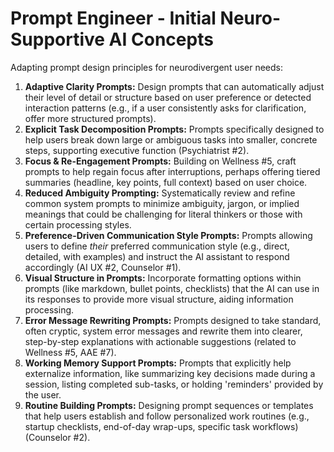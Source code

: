 # Prompt Engineer - Initial Neuro-Supportive AI Concepts

Adapting prompt design principles for neurodivergent user needs:

1.  **Adaptive Clarity Prompts:** Design prompts that can automatically adjust their level of detail or structure based on user preference or detected interaction patterns (e.g., if a user consistently asks for clarification, offer more structured prompts).
2.  **Explicit Task Decomposition Prompts:** Prompts specifically designed to help users break down large or ambiguous tasks into smaller, concrete steps, supporting executive function (Psychiatrist #2).
3.  **Focus & Re-Engagement Prompts:** Building on Wellness #5, craft prompts to help regain focus after interruptions, perhaps offering tiered summaries (headline, key points, full context) based on user choice.
4.  **Reduced Ambiguity Prompting:** Systematically review and refine common system prompts to minimize ambiguity, jargon, or implied meanings that could be challenging for literal thinkers or those with certain processing styles.
5.  **Preference-Driven Communication Style Prompts:** Prompts allowing users to define *their* preferred communication style (e.g., direct, detailed, with examples) and instruct the AI assistant to respond accordingly (AI UX #2, Counselor #1).
6.  **Visual Structure in Prompts:** Incorporate formatting options within prompts (like markdown, bullet points, checklists) that the AI can use in its responses to provide more visual structure, aiding information processing.
7.  **Error Message Rewriting Prompts:** Prompts designed to take standard, often cryptic, system error messages and rewrite them into clearer, step-by-step explanations with actionable suggestions (related to Wellness #5, AAE #7).
8.  **Working Memory Support Prompts:** Prompts that explicitly help externalize information, like summarizing key decisions made during a session, listing completed sub-tasks, or holding 'reminders' provided by the user.
9.  **Routine Building Prompts:** Designing prompt sequences or templates that help users establish and follow personalized work routines (e.g., startup checklists, end-of-day wrap-ups, specific task workflows) (Counselor #2). 
